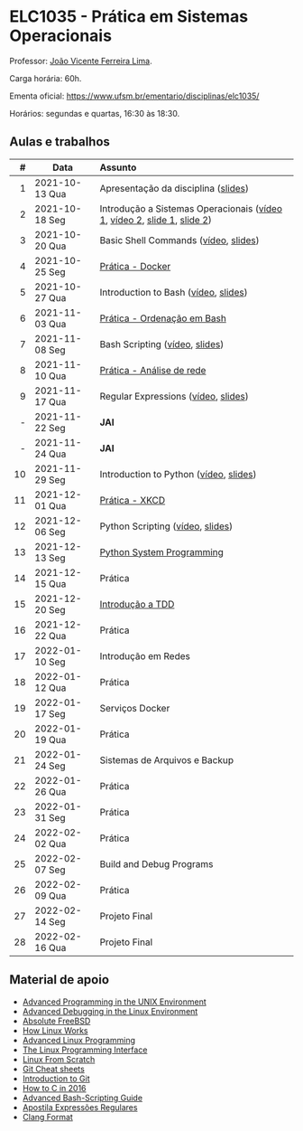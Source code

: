 # ELC1035 - Prática em Sistemas Operacionais

Professor: [João Vicente Ferreira Lima](http://www.inf.ufsm.br/~jvlima).

Carga horária: 60h.

Ementa oficial: https://www.ufsm.br/ementario/disciplinas/elc1035/

Horários: segundas e quartas, 16:30 às 18:30.

## Aulas e trabalhos

|  # | Data             | Assunto          |
|---:|------------------|:-----------------|
|  1 | 2021-10-13 Qua   | Apresentação da disciplina ([slides](https://docs.google.com/presentation/d/1WdplyZ6wsKBhwXgbpqu2CRxdbqtAIRMms2YLH2NCHBg/edit?usp=sharing)) |
|  2 | 2021-10-18  Seg  | Introdução a Sistemas Operacionais ([vídeo 1](https://youtu.be/7KsHiozYhv4), [vídeo 2](https://youtu.be/DmxuID5tytE), [slide 1](https://drive.google.com/file/d/1BQPPeJmC0gmnA5f-5WTr5sE5s3Sq8nUt/view?usp=sharing), [slide 2](./aulas/01_introducao/1_introduction.pdf))  |
| 3 | 2021-10-20  Qua | Basic Shell Commands ([vídeo](https://youtu.be/c8mYuwKTCfU), [slides](./aulas/2_basic_commands.pdf))  |
| 4 | 2021-10-25  Seg | [Prática - Docker](./aulas/03_docker) |
| 5 | 2021-10-27  Qua | Introduction to Bash ([vídeo](https://youtu.be/3CL-qslLXWM), [slides](./aulas/4_introduction_to_bash.pdf)) |
| 6 | 2021-11-03  Qua | [Prática - Ordenação em Bash](./atividades/05_pratica)  |
| 7 | 2021-11-08  Seg | Bash Scripting ([vídeo](https://youtu.be/wSRAZ6yzzVw), [slides](./aulas/06_bash_scripting/6_bash_scripting.pdf)) |
| 8 | 2021-11-10  Qua | [Prática - Análise de rede](./atividades/07_redes) |
| 9 | 2021-11-17  Qua | Regular Expressions ([vídeo](https://youtu.be/7ubpXR9Sqr8), [slides](./aulas/07_regex/7_regex.pdf))  |
| - | 2021-11-22  Seg | **JAI** |
| - | 2021-11-24  Qua | **JAI** |
| 10 | 2021-11-29  Seg | Introduction to Python ([vídeo](https://youtu.be/m6SRGKjEoH8), [slides](./aulas/10_python/10_introduction_to_python.pdf)) |
| 11 | 2021-12-01  Qua | [Prática - XKCD](./atividades/11_xkcd) |
| 12 | 2021-12-06  Seg | Python Scripting ([vídeo](https://youtu.be/afhYrwvBFt0), [slides](./aulas/12_python_scripting/12_python_scripting.pdf)) |
| 13 | 2021-12-13  Seg | [Python System Programming](./aulas/13_python_system/) |
| 14 | 2021-12-15  Qua | Prática |
| 15 | 2021-12-20  Seg | [Introdução a TDD](./aulas/15_tdd)  |
| 16 | 2021-12-22  Qua | Prática |
| 17 | 2022-01-10  Seg | Introdução em Redes  |
| 18 | 2022-01-12  Qua | Prática  |
| 19 | 2022-01-17 Seg | Serviços Docker |
| 20 | 2022-01-19 Qua | Prática |
| 21 | 2022-01-24 Seg | Sistemas de Arquivos e Backup |
| 22 | 2022-01-26 Qua | Prática |
| 23 | 2022-01-31 Seg | Prática  |
| 24 | 2022-02-02 Qua | Prática |
| 25 | 2022-02-07 Seg | Build and Debug Programs |
| 26 | 2022-02-09 Qua | Prática |
| 27 | 2022-02-14 Seg | Projeto Final |
| 28 | 2022-02-16 Qua | Projeto Final |

## Material de apoio

- [Advanced Programming in the UNIX Environment](http://www.apuebook.com/apue3e.html)
- [Advanced Debugging in the Linux Environment](http://www.apuebook.com/debuglinux.pdf)
- [Absolute FreeBSD](https://www.nostarch.com/abs_bsd2.htm)
- [How Linux Works](https://www.nostarch.com/howlinuxworks2)
- [Advanced Linux Programming](http://advancedlinuxprogramming.com/)
- [The Linux Programming Interface](http://man7.org/tlpi/)
- [Linux From Scratch](http://www.linuxfromscratch.org/)
- [Git Cheat sheets](https://services.github.com/resources/)
- [Introduction to Git](https://speakerd.s3.amazonaws.com/presentations/4ecfc649eee53a005000b88b/GitIntro.pdf)
- [How to C in 2016](https://matt.sh/howto-c)
- [Advanced Bash-Scripting Guide](http://tldp.org/LDP/abs/html/)
- [Apostila Expressões Regulares](http://aurelio.net/regex/apostila-conhecendo-regex.pdf)
- [Clang Format](http://clang.llvm.org/docs/ClangFormat.html)